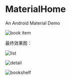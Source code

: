 # MaterialHome
An Android Material Demo

![book item](http://ww3.sinaimg.cn/mw690/005X6W83gw1f6p032la2tj30dw04vq4g.jpg)

最终效果图：

![list](http://ww4.sinaimg.cn/mw690/005X6W83gw1f6p0339jkbj30c00lcn3f.jpg)

![detail](http://ww2.sinaimg.cn/mw690/005X6W83gw1f7cn5w0s1zj30c00lcq57.jpg)

![bookshelf](http://ww2.sinaimg.cn/mw690/005X6W83gw1f7d49u270rj30f00qoabo.jpg)